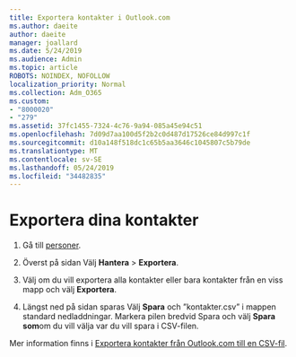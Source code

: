 ```yaml
---
title: Exportera kontakter i Outlook.com
ms.author: daeite
author: daeite
manager: joallard
ms.date: 5/24/2019
ms.audience: Admin
ms.topic: article
ROBOTS: NOINDEX, NOFOLLOW
localization_priority: Normal
ms.collection: Adm_O365
ms.custom:
- "8000020"
- "279"
ms.assetid: 37fc1455-7324-4c76-9a94-085a45e94c51
ms.openlocfilehash: 7d09d7aa100d5f2b2c0d487d17526ce84d997c1f
ms.sourcegitcommit: d10a148f518dc1c65b5aa3646c1045807c5b79de
ms.translationtype: MT
ms.contentlocale: sv-SE
ms.lasthandoff: 05/24/2019
ms.locfileid: "34482835"
---
```

# <a name="export-your-contacts"></a>Exportera dina kontakter

1. Gå till [personer](https://outlook.live.com/people/).

2. Överst på sidan Välj **Hantera** \> **Exportera**.

3. Välj om du vill exportera alla kontakter eller bara kontakter från en viss mapp och välj **Exportera**.

4. Längst ned på sidan sparas Välj **Spara** och ”kontakter.csv” i mappen standard nedladdningar. Markera pilen bredvid Spara och välj **Spara som**om du vill välja var du vill spara i CSV-filen.

Mer information finns i [Exportera kontakter från Outlook.com till en CSV-fil](https://go.microsoft.com/fwlink/p/?linkid=873137).